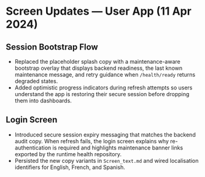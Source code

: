 # Screen Updates — User App (11 Apr 2024)

## Session Bootstrap Flow
- Replaced the placeholder splash copy with a maintenance-aware bootstrap overlay that displays backend readiness, the last
  known maintenance message, and retry guidance when `/health/ready` returns degraded states.
- Added optimistic progress indicators during refresh attempts so users understand the app is restoring their secure session
  before dropping them into dashboards.

## Login Screen
- Introduced secure session expiry messaging that matches the backend audit copy. When refresh fails, the login screen explains
  why re-authentication is required and highlights maintenance banner links exported by the runtime health repository.
- Persisted the new copy variants in `Screen_text.md` and wired localisation identifiers for English, French, and Spanish.

